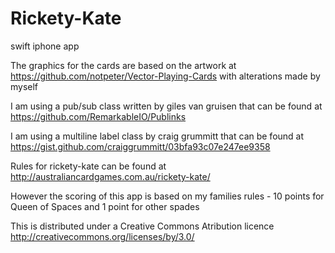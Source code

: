 # Rickety-Kate

swift iphone app

The graphics for the cards are based on the artwork at https://github.com/notpeter/Vector-Playing-Cards with alterations made by myself

I am using a pub/sub class written by giles van gruisen that can be found at https://github.com/RemarkableIO/Publinks

I am using a multiline label class by craig grummitt that can be found at https://gist.github.com/craiggrummitt/03bfa93c07e247ee9358

Rules for rickety-kate can be found at http://australiancardgames.com.au/rickety-kate/

However the scoring of this app is based on my families rules - 10 points for Queen of Spaces and 1 point for other spades

This is distributed under a Creative Commons Atribution licence http://creativecommons.org/licenses/by/3.0/
